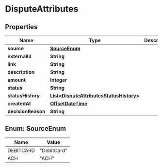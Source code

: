 # DisputeAttributes

## Properties
Name | Type | Description | Notes
------------ | ------------- | ------------- | -------------
**source** | [**SourceEnum**](#SourceEnum) |  | 
**externalId** | **String** |  | 
**link** | **String** |  |  [optional]
**description** | **String** |  | 
**amount** | **Integer** |  | 
**status** | **String** |  | 
**statusHistory** | [**List&lt;DisputeAttributesStatusHistory&gt;**](DisputeAttributesStatusHistory.md) |  |  [optional]
**createdAt** | [**OffsetDateTime**](OffsetDateTime.md) |  | 
**decisionReason** | **String** |  |  [optional]

<a name="SourceEnum"></a>
## Enum: SourceEnum
Name | Value
---- | -----
DEBITCARD | &quot;DebitCard&quot;
ACH | &quot;ACH&quot;
